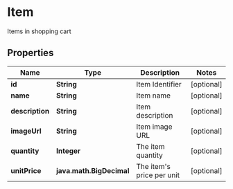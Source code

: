 

# Item

Items in shopping cart
## Properties

Name | Type | Description | Notes
------------ | ------------- | ------------- | -------------
**id** | **String** | Item Identifier |  [optional]
**name** | **String** | Item name |  [optional]
**description** | **String** | Item description |  [optional]
**imageUrl** | **String** | Item image URL |  [optional]
**quantity** | **Integer** | The item quantity |  [optional]
**unitPrice** | **java.math.BigDecimal** | The item&#39;s price per unit |  [optional]



